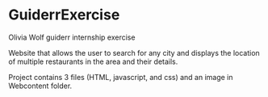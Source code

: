 # GuiderrExercise
Olivia Wolf guiderr internship exercise

Website that allows the user to search for any city and displays the location of multiple restaurants in the area and their details.

Project contains 3 files (HTML, javascript, and css) and an image in Webcontent folder.
